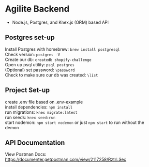 # Agilite Backend

- Node.js, Postgres, and Knex.js (ORM) based API

## Postgres set-up

Install Postgres with homebrew: `brew install postgresql`  
Check version: `postgres -V`  
Create our db: `createdb shopify-challenge`  
Open up psql utility: `psql postgres`  
(Optional) set password: `\password`  
Check to make sure our db was created: `\list`

## Project Set-up

create .env file based on .env-example  
install dependencies: `npm install`  
run migrations: `knex migrate:latest`  
run seeds: `knex seed:run`  
start nodemon: `npm start nodemon` or just `npm start` to run without the demon

## API Documentation

View Postman Docs: https://documenter.getpostman.com/view/2117258/RztrLSec
